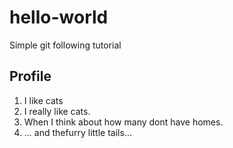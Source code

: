 # hello-world
Simple git following tutorial

## Profile
1. I like cats
2. I really like cats.
3. When I think about how many dont have homes.
4. ... and thefurry little tails...
